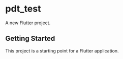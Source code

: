 # pdt_test

A new Flutter project.

## Getting Started

This project is a starting point for a Flutter application.

